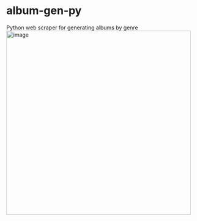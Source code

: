 # album-gen-py
Python web scraper for generating albums by genre
<img width="482" alt="image" src="https://user-images.githubusercontent.com/50224596/182592719-3db4dab9-1258-4a36-98ca-c68819d8c565.png">
